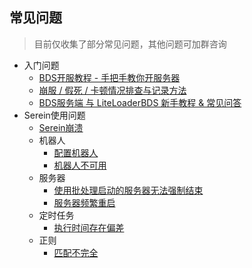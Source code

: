 ## 常见问题  

> 目前仅收集了部分常见问题，其他问题可加群咨询

- 入门问题
  - [BDS开服教程 - 手把手教你开服务器](https://www.minebbs.com/threads/bds.9518/)
  - [崩服 / 假死 / 卡顿情况排查与记录方法](https://www.minebbs.com/resources/bds.3403/)
  - [BDS服务端 与 LiteLoaderBDS 新手教程 & 常见问答](https://www.minebbs.com/threads/bds-liteloaderbds.10265/)
- Serein使用问题
  - [Serein崩溃](help/crash.md)
  - 机器人
    - [配置机器人](Bot.md#配置教程)
    - [机器人不可用](help/bot-not-available.md)
  - 服务器
    - [使用批处理启动的服务器无法强制结束](help/fail-to-kill-task.md)
    - [服务器频繁重启](help/frequent-restarts.md)
  - 定时任务
    - [执行时间存在偏差](Schedule.md#特点)
  - 正则
    - [匹配不完全](Regex.md#特点)